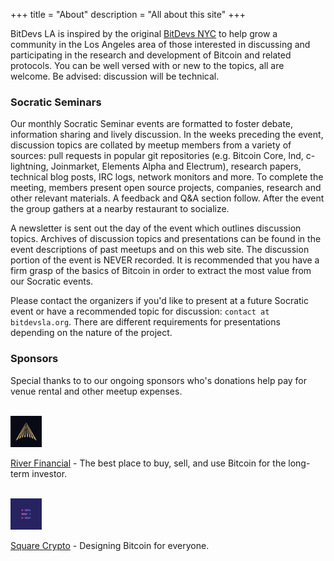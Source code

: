 +++
title = "About"
description = "All about this site"
+++

BitDevs LA is inspired by the original [BitDevs NYC](https://bitdevs.org) to 
help grow a community in the Los Angeles area of those interested in discussing 
and participating in the research and development of Bitcoin and related 
protocols. You can be well versed with or new to the topics, all are welcome. 
Be advised: discussion will be technical.

### Socratic Seminars

Our monthly Socratic Seminar events are formatted to foster debate, information
sharing and lively discussion. In the weeks preceding the event, discussion
topics are collated by meetup members from a variety of sources: pull requests
in popular git repositories (e.g. Bitcoin Core, lnd, c-lightning, Joinmarket,
Elements Alpha and Electrum), research papers, technical blog posts, IRC logs,
network monitors and more. To complete the meeting, members present open source
projects, companies, research and other relevant materials. A feedback and Q&A
section follow. After the event the group gathers at a nearby restaurant to
socialize.

A newsletter is sent out the day of the event which outlines discussion topics.
Archives of discussion topics and presentations can be found in the event
descriptions of past meetups and on this web site. The discussion portion of 
the event is NEVER recorded. It is recommended that you have a firm grasp of 
the basics of Bitcoin in order to extract the most value from our Socratic events.

Please contact the organizers if you'd like to present at a future Socratic
event or have a recommended topic for discussion: `contact at bitdevsla.org`. 
There are different requirements for presentations depending on the nature 
of the project.

### Sponsors

Special thanks to to our ongoing sponsors who's donations help pay for venue rental and other meetup expenses. 
<br>
<br>

<a href="https://river.com/">
 <img src="/riverfinancial_logo.svg" alt="River Financial Logo" style="width:10%;height:10%;border:0;">
</a>
 
[River Financial](https://river.com/) - The best place to buy, sell, and use Bitcoin for the long-term investor.
<br>
<br>

<a href="https://twitter.com/sqcrypto">
 <img src="/squarecrypto_logo.svg" alt="Square Crypto Logo" style="width:10%;height:10%;border:0;">
</a>
 
[Square Crypto](https://twitter.com/sqcrypto) - Designing Bitcoin for everyone.

